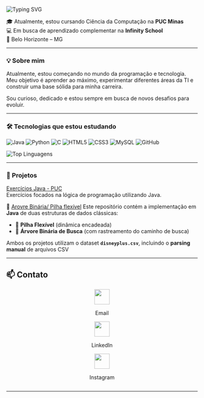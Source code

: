 ![Typing SVG](https://readme-typing-svg.demolab.com?font=Fira+Code&weight=500&size=22&pause=1000&color=00FFCC&center=true&vCenter=true&width=500&lines=Hey+there!+I'm+Mateus+%F0%9F%91%8B;Computer+Science+Student;Learning+by+doing+%F0%9F%92%BB)

🎓 Atualmente, estou cursando Ciência da Computação na **PUC Minas**  
💻 Em busca de aprendizado complementar na **Infinity School**    
📍 Belo Horizonte – MG

---

### 💡 Sobre mim

Atualmente, estou começando no mundo da programação e tecnologia.  
Meu objetivo é aprender ao máximo, experimentar diferentes áreas da TI e construir uma base sólida para minha carreira.

Sou curioso, dedicado e estou sempre em busca de novos desafios para evoluir.

---

### 🛠️ Tecnologias que estou estudando

![Java](https://img.shields.io/badge/Java-%23ED8B00.svg?style=flat&logo=java&logoColor=white)
![Python](https://img.shields.io/badge/Python-%2300A8E8.svg?style=flat&logo=python&logoColor=white)
![C](https://img.shields.io/badge/C-%2300599C.svg?style=flat&logo=c&logoColor=white)
![HTML5](https://img.shields.io/badge/HTML5-%23E34F26.svg?style=flat&logo=html5&logoColor=white)
![CSS3](https://img.shields.io/badge/CSS3-%231572B6.svg?style=flat&logo=css3&logoColor=white)
![MySQL](https://img.shields.io/badge/-MySQL-4479A1?style=for-the-badge&logo=mysql&logoColor=white)
![GitHub](https://img.shields.io/badge/GitHub-%23121011.svg?style=flat&logo=github&logoColor=white)

![Top Linguagens](https://github-readme-stats.vercel.app/api/top-langs/?username=mateusppb)

---


### 📌 Projetos 

[Exercícios Java - PUC](https://github.com/mateusppb/puc_computacao.git)  
Exercícios focados na lógica de programação utilizando Java.

🔹 [Arovre Binária/ Pilha flexível](https://github.com/mateusppb/Estruturas-de-Dados-em-Java-DisneyPlus-CSV.git)
Este repositório contém a implementação em **Java** de duas estruturas de dados clássicas:

- 🔹 **Pilha Flexível** (dinâmica encadeada)  
- 🔹 **Árvore Binária de Busca** (com rastreamento do caminho de busca)  

Ambos os projetos utilizam o dataset **`disneyplus.csv`**, incluindo o **parsing manual** de arquivos CSV

---

## 📫 Contato

<div style="display: flex; flex-direction: column; align-items: center;">
  <a href="mailto:mateuspimentapb@gmail.com">
    <img src="https://img.icons8.com/ios/452/gmail-new.png" width="40" />
  </a>
  <p>Email</p>
  
  <a href=https://www.linkedin.com/in/mateus-pimenta-26648529a/>
    <img src="https://img.icons8.com/ios/452/linkedin.png" width="40" />
  </a>
  <p>LinkedIn</p>
  
  <a href="https://www.instagram.com/mateus_pimentapb/">
    <img src="https://img.icons8.com/ios/452/instagram-new.png" width="40" />
  </a>
  <p>Instagram</p>
</div>

---
